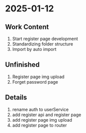 # 2025-01-12

## Work Content
1. Start register page development
2. Standardizing folder structure
3. Import by auto import

## Unfinished
1. Register page img upload
2. Forget password page

## Details
1. rename auth to userService
2. add register api and register page
3. add register page img upload 
4. add register page to router

